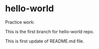 # hello-world
Practice work:

This is the first branch for hello-world repo.

This is first update of README.md file.
